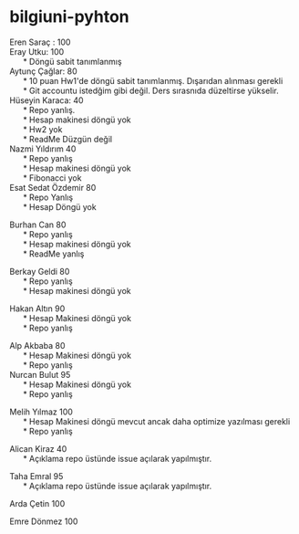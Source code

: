 # bilgiuni-pyhton

Eren Saraç : 100 <br />
Eray Utku: 100<br />
     &nbsp;&nbsp;&nbsp;&nbsp;&nbsp; * Döngü sabit tanımlanmış<br />
Aytunç Çağlar: 80 <br />
     &nbsp;&nbsp;&nbsp;&nbsp;&nbsp; * 10 puan Hw1'de döngü sabit tanımlanmış. Dışarıdan alınması gerekli<br />
     &nbsp;&nbsp;&nbsp;&nbsp;&nbsp; * Git accountu istedğim gibi değil. Ders sırasnıda düzeltirse yükselir.<br />
Hüseyin Karaca: 40<br />
     &nbsp;&nbsp;&nbsp;&nbsp;&nbsp; * Repo yanlış.<br />
     &nbsp;&nbsp;&nbsp;&nbsp;&nbsp; * Hesap makinesi döngü yok<br />
     &nbsp;&nbsp;&nbsp;&nbsp;&nbsp; * Hw2 yok<br />
     &nbsp;&nbsp;&nbsp;&nbsp;&nbsp; * ReadMe Düzgün değil<br />
Nazmi Yıldırım 40<br />
     &nbsp;&nbsp;&nbsp;&nbsp;&nbsp; * Repo yanlış<br />
     &nbsp;&nbsp;&nbsp;&nbsp;&nbsp; * Hesap makinesi döngü yok<br />
     &nbsp;&nbsp;&nbsp;&nbsp;&nbsp; * Fibonacci yok<br />
Esat Sedat Özdemir 80<br />
     &nbsp;&nbsp;&nbsp;&nbsp;&nbsp; * Repo Yanlış<br />
     &nbsp;&nbsp;&nbsp;&nbsp;&nbsp; * Hesap Döngü yok<br />

Burhan Can 80<br />
     &nbsp;&nbsp;&nbsp;&nbsp;&nbsp; * Repo yanlış<br />
     &nbsp;&nbsp;&nbsp;&nbsp;&nbsp; * Hesap makinesi döngü yok<br />
     &nbsp;&nbsp;&nbsp;&nbsp;&nbsp; * ReadMe yanlış<br />
 
Berkay Geldi 80<br />
     &nbsp;&nbsp;&nbsp;&nbsp;&nbsp; * Repo yanlış<br />
     &nbsp;&nbsp;&nbsp;&nbsp;&nbsp; * Hesap makinesi döngü yok<br />
 
Hakan Altın 90<br />
     &nbsp;&nbsp;&nbsp;&nbsp;&nbsp; * Hesap Makinesi döngü yok<br />
     &nbsp;&nbsp;&nbsp;&nbsp;&nbsp; * Repo yanlış<br />
  
Alp Akbaba 80<br />
     &nbsp;&nbsp;&nbsp;&nbsp;&nbsp; * Hesap Makinesi döngü yok<br />
     &nbsp;&nbsp;&nbsp;&nbsp;&nbsp; * Repo yanlış<br />
Nurcan Bulut 95<br />
     &nbsp;&nbsp;&nbsp;&nbsp;&nbsp; * Hesap Makinesi döngü yok<br />
     &nbsp;&nbsp;&nbsp;&nbsp;&nbsp; * Repo yanlış<br />

Melih Yılmaz 100<br />
     &nbsp;&nbsp;&nbsp;&nbsp;&nbsp; * Hesap Makinesi döngü mevcut ancak daha optimize yazılması gerekli<br />
     &nbsp;&nbsp;&nbsp;&nbsp;&nbsp; * Repo yanlış<br />
 
 Alican Kiraz 40<br />
     &nbsp;&nbsp;&nbsp;&nbsp;&nbsp; * Açıklama repo üstünde issue açılarak yapılmıştır.</br>
 
Taha Emral 95<br />
     &nbsp;&nbsp;&nbsp;&nbsp;&nbsp; * Açıklama repo üstünde issue açılarak yapılmıştır.</br>
 
Arda Çetin 100<br />
     
Emre Dönmez 100<br />

